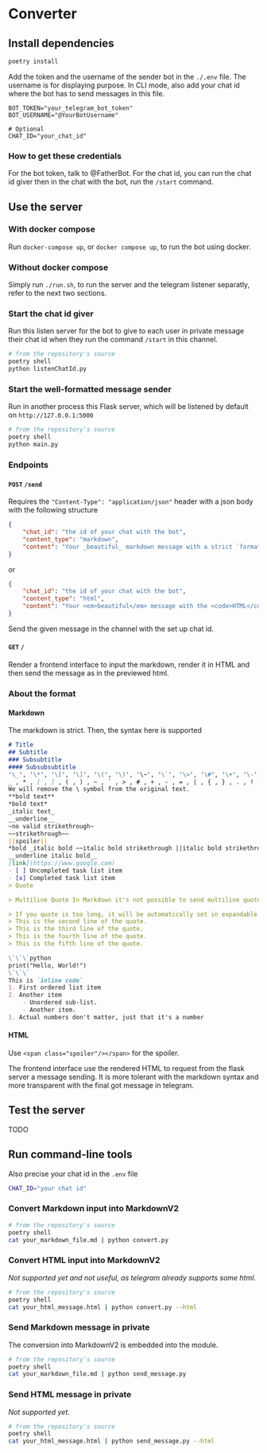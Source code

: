 # Converter

## Install dependencies

```sh
poetry install
```

Add the token and the username of the sender bot in the `./.env` file. The
username is for displaying purpose.
In CLI mode, also add your chat id where the bot has to send messages in this
file.

```env
BOT_TOKEN="your_telegram_bot_token"
BOT_USERNAME="@YourBotUsername"

# Optional
CHAT_ID="your_chat_id"
```

### How to get these credentials

For the bot token, talk to @FatherBot. For the chat id, you can run the chat id
giver then in the chat with the bot, run the `/start` command.

## Use the server

### With docker compose

Run `docker-compose up`, or `docker compose up`, to run the bot using docker.

### Without docker compose

Simply run `./run.sh`, to run the server and the telegram listener separatly,
refer to the next two sections.

### Start the chat id giver

Run this listen server for the bot to give to each user in private message
their chat id when they run the command `/start` in this channel.

```sh
# from the repository's source
poetry shell
python listenChatId.py
```

### Start the well-formatted message sender

Run in another process this Flask server, which will be listened by default on `http://127.0.0.1:5000`

```sh
# from the repository's source
poetry shell
python main.py
```

### Endpoints

#### `POST` `/send`

Requires the `"Content-Type": "application/json"` header with a json body with
the following structure

```json
{
    "chat_id": "the id of your chat with the bot",
    "content_type": "markdown",
    "content": "Your _beautiful_ markdown message with a strict `format`."
}
```

or

```json
{
    "chat_id": "the id of your chat with the bot",
    "content_type": "html",
    "content": "Your <em>beautiful</em> message with the <code>HTML</code> <strong>format</strong>."
}
```

Send the given message in the channel with the set up chat id.

#### `GET` `/`

Render a frontend interface to input the markdown, render it in HTML and then
send the message as in the previewed html.

### About the format

#### Markdown

The markdown is strict. Then, the syntax here is supported

```md
# Title
## Subtitle
### Subsubtitle
#### Subsubsubtitle
'\_', '\*', '\[', '\]', '\(', '\)', '\~', '\`', '\>', '\#', '\+', '\-', '\=', '\|', '\{', '\}', '\.', '\!'
_ , * , [ , ] , ( , ) , ~ , ` , > , # , + , - , = , | , { , } , . , !
We will remove the \ symbol from the original text.
**bold text**
*bold text*
_italic text_
__underline__
~no valid strikethrough~
~~strikethrough~~
||spoiler||
*bold _italic bold ~~italic bold strikethrough ||italic bold strikethrough spoiler||~~ __underline italic bold___ bold*
__underline italic bold__
[link](https://www.google.com)
- [ ] Uncompleted task list item
- [x] Completed task list item
> Quote

> Multiline Quote In Markdown it's not possible to send multiline quote in telegram without using code block or html tag but telegramify_markdown can do it.

> If you quote is too long, it will be automatically set in expandable citation. 
> This is the second line of the quote.
> This is the third line of the quote.
> This is the fourth line of the quote.
> This is the fifth line of the quote.

\`\`\`python
print("Hello, World!")
\`\`\`
This is `inline code`
1. First ordered list item
2. Another item
    - Unordered sub-list.
    - Another item.
1. Actual numbers don't matter, just that it's a number
```

#### HTML

Use `<span class="spoiler"/></span>` for the spoiler.

The frontend interface use the rendered HTML to request from the flask server a
message sending. It is more tolerant with the markdown syntax and more
transparent with the final got message in telegram.

## Test the server

TODO

## Run command-line tools

Also precise your chat id in the `.env` file

```sh
CHAT_ID="your chat id"
```

### Convert Markdown input into MarkdownV2

```sh
# from the repository's source
poetry shell
cat your_markdown_file.md | python convert.py
```

### Convert HTML input into MarkdownV2

*Not supported yet and not useful, as telegram already supports some html.*

```sh
# from the repository's source
poetry shell
cat your_html_message.html | python convert.py --html
```

### Send Markdown message in private

The conversion into MarkdownV2 is embedded into the module.

```sh
# from the repository's source
poetry shell
cat your_markdown_file.md | python send_message.py
```

### Send HTML message in private

*Not supported yet.*

```sh
# from the repository's source
poetry shell
cat your_html_message.html | python send_message.py --html
```
